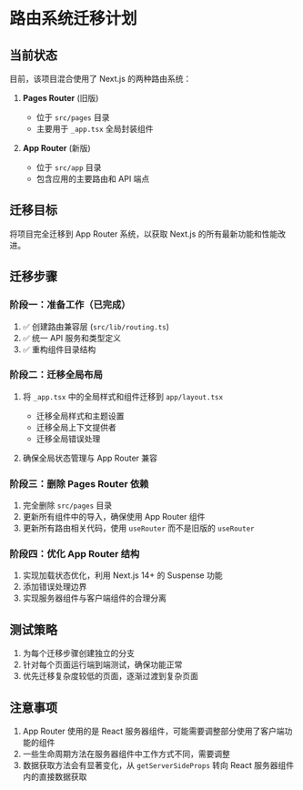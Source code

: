 # 路由系统迁移计划

## 当前状态

目前，该项目混合使用了 Next.js 的两种路由系统：

1. **Pages Router** (旧版)
   - 位于 `src/pages` 目录
   - 主要用于 `_app.tsx` 全局封装组件

2. **App Router** (新版)
   - 位于 `src/app` 目录
   - 包含应用的主要路由和 API 端点

## 迁移目标

将项目完全迁移到 App Router 系统，以获取 Next.js 的所有最新功能和性能改进。

## 迁移步骤

### 阶段一：准备工作（已完成）

1. ✅ 创建路由兼容层 (`src/lib/routing.ts`)
2. ✅ 统一 API 服务和类型定义
3. ✅ 重构组件目录结构

### 阶段二：迁移全局布局

1. 将 `_app.tsx` 中的全局样式和组件迁移到 `app/layout.tsx`
   - 迁移全局样式和主题设置
   - 迁移全局上下文提供者
   - 迁移全局错误处理

2. 确保全局状态管理与 App Router 兼容

### 阶段三：删除 Pages Router 依赖

1. 完全删除 `src/pages` 目录
2. 更新所有组件中的导入，确保使用 App Router 组件 
3. 更新所有路由相关代码，使用 `useRouter` 而不是旧版的 `useRouter`

### 阶段四：优化 App Router 结构

1. 实现加载状态优化，利用 Next.js 14+ 的 Suspense 功能
2. 添加错误处理边界
3. 实现服务器组件与客户端组件的合理分离

## 测试策略

1. 为每个迁移步骤创建独立的分支
2. 针对每个页面运行端到端测试，确保功能正常
3. 优先迁移复杂度较低的页面，逐渐过渡到复杂页面

## 注意事项

1. App Router 使用的是 React 服务器组件，可能需要调整部分使用了客户端功能的组件
2. 一些生命周期方法在服务器组件中工作方式不同，需要调整
3. 数据获取方法会有显著变化，从 `getServerSideProps` 转向 React 服务器组件内的直接数据获取
